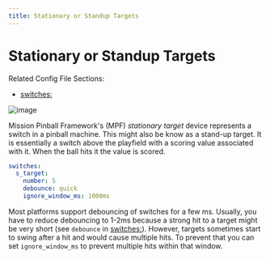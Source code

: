 ```yaml
---
title: Stationary or Standup Targets
---
```


# Stationary or Standup Targets


Related Config File Sections:

* [switches:](../../config/switches.md)

![image](../images/blade_target_switch.jpg)

Mission Pinball Framework's (MPF) *stationary target* device represents
a switch in a pinball machine. This might also be know as a stand-up
target. It is essentially a switch above the playfield with a scoring
value associated with it. When the ball hits it the value is scored.

``` yaml
switches:
  s_target:
    number: 5
    debounce: quick
    ignore_window_ms: 1000ms
```

Most platforms support debouncing of switches for a few ms. Usually, you
have to reduce debouncing to 1-2ms because a strong hit to a target
might be very short (see `debounce` in
[switches:](../../config/switches.md)). However, targets
sometimes start to swing after a hit and would cause multiple hits. To
prevent that you can set `ignore_window_ms` to prevent multiple hits
within that window.
